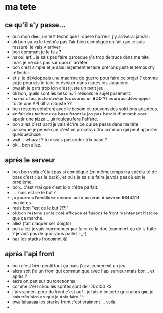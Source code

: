 # ma tete

## ce qu'il s'y passe...

- ouh mon dieu, un test technique !! quelle horreur, j'y arriverai jamais.
- ok bon ça va le test n'a pas l'air bien compliqué en fait que je suis rassuré, je vais y arriver
- bon comment je le fais ?
- ha oui arf... je sais pas faire parceque y'a trop de trucs dans ma tête mais je ne sais pas sur quoi m'arrêter.
- bon c'est simple et je sais largement le faire prenons juste le temps d'y réflechir.
- et si je développais une machine de guerre pour faire ce projet ? comme ça je pourrais le faire et évoluer dans toutes les situations
- pwaah je pars trop loin c'est juste un petit jeu.
- ok bon, quels sont les besoins ? relisons le sujet posément.
- ha mais faut juste stocker les scores en BDD ?? pourquoi développer toute une API ultra robuste ??
- bon restons cohérent avec le besoin et trouvons des solutions adaptées.
- en fait des technos de base feront le job pas besoin d'un tank pour aplatir une pizza... un rouleau fera l'affaire.
- bon allez c'est parti je vais écrire ce qui se passe dans ma tête parceque je pense que c'est un process ultra commun qui peut apporter quelquechose
- wait... whaaat ? tu devais pas coder à la base ?
- ok... bon allez.

## après le serveur
- bon ben voilà c'était pas si compliqué (en même temps ma spécialité de base c'est plus le back), et puis je sais le faire je vois pas où est le problème.
- bon.. c'est vrai que c'est loin d'être parfait.
- ... mais est ce le but ?
- je pourrais l'améliorer encore. oui c'est vrai. d'environ 5644314 manières.
- mais bon "est ce le but ?!?!"
- ok bon restons sur le coté efficace et faisons le front maintenant histoire que ça marche.
- allez (fait craquer ses doigts)
- bon allez je vais commencer par faire de la doc (comment ça de la fuite ? je vois pas de quoi vous parlez -_-)
- haa les stacks frooonnnt :cry:


## après l'api front
- bon c'est bien gentil tout ça mais j'ai aucunement un jeu
- alors soit j'ai un front qui communique avec l'api serveur mais bon... et après ?
- alors on part sur du fonctionnel !
- comme c'est chou les sprites sont de 100x100 <3
- j'ai vraiment peur du front c'est ouf : je fais n'importe quoi alors que je sais très bien ce que je dois faire ^^
- pwa lalaaaaa les stacks front c'est vraiment ... voilà.
-
